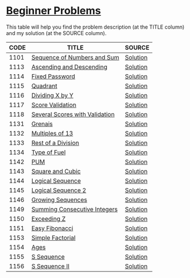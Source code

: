 # [Beginner Problems](https://www.beecrowd.com.br/judge/en/problems/index/1?page=3)

This table will help you find the problem description (at the TITLE column) and my solution (at the SOURCE column).

CODE | TITLE | SOURCE
---- | ----- | ------
1101 | [Sequence of Numbers and Sum](https://www.beecrowd.com.br/judge/en/problems/view/1101) | [Solution](./1101/main.go)
1113 | [Ascending and Descending](https://www.beecrowd.com.br/judge/en/problems/view/1113) | [Solution](./1113/main.go)
1114 | [Fixed Password](https://www.beecrowd.com.br/judge/en/problems/view/1114) | [Solution](./1114/main.go)
1115 | [Quadrant](https://www.beecrowd.com.br/judge/en/problems/view/1115) | [Solution](./1115/main.go)
1116 | [Dividing X by Y](https://www.beecrowd.com.br/judge/en/problems/view/1116) | [Solution](./1116/main.go)
1117 | [Score Validation](https://www.beecrowd.com.br/judge/en/problems/view/1117) | [Solution](./1117/main.go)
1118 | [Several Scores with Validation](https://www.beecrowd.com.br/judge/en/problems/view/1118) | [Solution](./1118/main.go)
1131 | [Grenais](https://www.beecrowd.com.br/judge/en/problems/view/1131) | [Solution](./1131/main.go)
1132 | [Multiples of 13](https://www.beecrowd.com.br/judge/en/problems/view/1132) | [Solution](./1132/main.go)
1133 | [Rest of a Division](https://www.beecrowd.com.br/judge/en/problems/view/1133) | [Solution](./1133/main.go)
1134 | [Type of Fuel](https://www.beecrowd.com.br/judge/en/problems/view/1134) | [Solution](./1134/main.go)
1142 | [PUM](https://www.beecrowd.com.br/judge/en/problems/view/1142) | [Solution](./1142/main.go)
1143 | [Square and Cubic](https://www.beecrowd.com.br/judge/en/problems/view/1143) | [Solution](./1143/main.go)
1144 | [Logical Sequence](https://www.beecrowd.com.br/judge/en/problems/view/1144) | [Solution](./1144/main.go)
1145 | [Logical Sequence 2](https://www.beecrowd.com.br/judge/en/problems/view/1145) | [Solution](./1145/main.go)
1146 | [Growing Sequences](https://www.beecrowd.com.br/judge/en/problems/view/1146) | [Solution](./1146/main.go)
1149 | [Summing Consecutive Integers](https://www.beecrowd.com.br/judge/en/problems/view/1149) | [Solution](./1149/main.go)
1150 | [Exceeding Z](https://www.beecrowd.com.br/judge/en/problems/view/1150) | [Solution](./1150/main.go)
1151 | [Easy Fibonacci](https://www.beecrowd.com.br/judge/en/problems/view/1151) | [Solution](./1151/main.go)
1153 | [Simple Factorial](https://www.beecrowd.com.br/judge/en/problems/view/1153) | [Solution](./1153/main.go)
1154 | [Ages](https://www.beecrowd.com.br/judge/en/problems/view/1154) | [Solution](./1154/main.go)
1155 | [S Sequence](https://www.beecrowd.com.br/judge/en/problems/view/1155) | [Solution](./1155/main.go)
1156 | [S Sequence II](https://www.beecrowd.com.br/judge/en/problems/view/1156) | [Solution](./1156/main.go)
